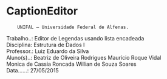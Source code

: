 # CaptionEditor
        UNIFAL – Universidade Federal de Alfenas.        
 Trabalho..: Editor de Legendas usando lista encadeada    
 Disciplina: Estrutura de Dados I                         
 Professor.: Luiz Eduardo da Silva                        
 Aluno(s)..: Beatriz de Oliveira Rodrigues
             Maurício Roque Vidal                             
             Monica de Cassia Roncada 
             Willian de Souza Soares       
 Data......: 27/05/2015                                   
